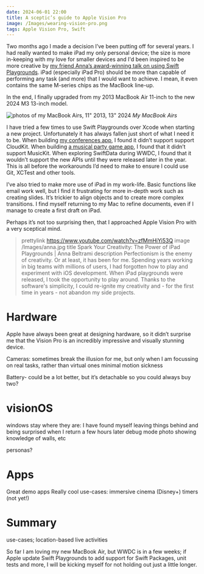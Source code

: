 ```yaml
---
date: 2024-06-01 22:00
title: A sceptic’s guide to Apple Vision Pro
image: /Images/wearing-vision-pro.png
tags: Apple Vision Pro, Swift
---
```


Two months ago I made a decision I’ve been putting off for several years.
I had really wanted to make iPad my only personal device; the size is more in-keeping with my love for smaller devices and I'd been inspired to be more creative by [my friend Anna’s award-winning talk on using Swift Playgrounds](https://www.youtube.com/watch?v=zfMmHiYi53Q).
iPad (especially iPad Pro) should be more than capable of performing any task (and more) that I would want to achieve.
I mean, it even contains the same M-series chips as the MacBook line-up.

In the end, I finally upgraded from my 2013 MacBook Air 11-inch to the new 2024 M3 13-inch model.

![photos of my MacBook Airs, 11" 2013, 13" 2024](../../Images/macbook-airs.png)
_My MacBook Airs_

I have tried a few times to use Swift Playgrounds over Xcode when starting a new project.
Unfortunately it has always fallen just short of what I need it to be.
When building [my conferences app](https://github.com/Oliver-Binns/Conferences), I found it didn’t support support CloudKit.
When building [a musical party game app](https://github.com/Oliver-Binns/Crescendo), I found that it didn’t support MusicKit.
When exploring SwiftData during WWDC, I found that it wouldn’t support the new APIs until they were released later in the year.
This is all before the workarounds I’d need to make to ensure I could use Git, XCTest and other tools.

I’ve also tried to make more use of iPad in my work-life.
Basic functions like email work well, but I find it frustrating for more in-depth work such as creating slides.
It’s trickier to align objects and to create more complex transitions.
I find myself returning to my Mac to refine documents, even if I manage to create a first draft on iPad.

Perhaps it’s not too surprising then, that I approached Apple Vision Pro with a very sceptical mind.

> prettylink https://www.youtube.com/watch?v=zfMmHiYi53Q
> image /Images/anna.jpg
> title Spark Your Creativity: The Power of iPad Playgrounds | Anna Beltrami
> description Perfectionism is the enemy of creativity. Or at least, it has been for me. Spending years working in big teams with millions of users, I had forgotten how to play and experiment with iOS development. When iPad playgrounds were released, I took the opportunity to play around. Thanks to the software's simplicity, I could re-ignite my creativity and - for the first time in years - not abandon my side projects.

# Hardware

Apple have always been great at designing hardware, so it didn’t surprise me that the Vision Pro is an incredibly impressive and visually stunning device.


Cameras: sometimes break the illusion for me, but only when I am focussing on real tasks, rather than virtual ones
minimal motion sickness

Battery- could be a lot better, but it’s detachable so you could always buy two?

# visionOS

windows stay where they are: I have found myself leaving things behind and being surprised when I return a few hours later
debug mode photo showing knowledge of walls, etc

personas?

# Apps

Great demo apps
Really cool use-cases: 
immersive cinema (Disney+)
timers (not yet!)

# Summary

use-cases; location-based live activities

So far I am loving my new MacBook Air, but WWDC is in a few weeks; if Apple update Swift Playgrounds to add support for Swift Packages, unit tests and more, I will be kicking myself for not holding out just a little longer.
